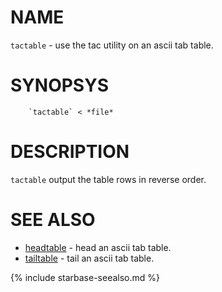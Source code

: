 
NAME
====

`tactable`       - use the tac utility on an ascii tab table.

SYNOPSYS
========

```
    `tactable` < *file*
```

DESCRIPTION
===========

`tactable` output the table rows in reverse order.

SEE ALSO
========


- [headtable](headtable.html)   - head an ascii tab table.
- [tailtable](tailtable.html)   - tail an ascii tab table.


{% include starbase-seealso.md %}
